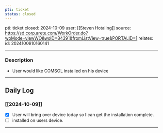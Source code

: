 ```yaml
---
pti: ticket
status: closed
---
```

pti: ticket 
closed: 2024-10-09
user: [[Steven Hotaling]]
source: https://sd.corp.arete.com/WorkOrder.do?woMode=viewWO&woID=84391&fromListView=true&PORTALID=1
relates: 
id: 2024100910160141

---
### Description
- User would like COMSOL installed on his device
---
## Daily Log
### [[2024-10-09]]
- [x] User will bring over device today so I can get the installation complete.
- [ ] installed on users device.
---